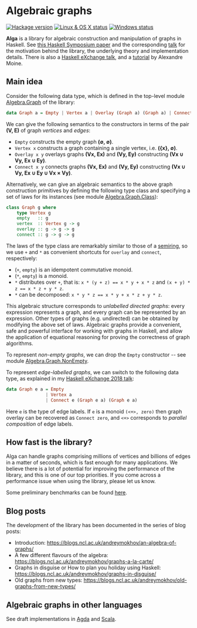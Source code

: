 # Algebraic graphs

[![Hackage version](https://img.shields.io/hackage/v/algebraic-graphs.svg?label=Hackage)](https://hackage.haskell.org/package/algebraic-graphs) [![Linux & OS X status](https://img.shields.io/travis/snowleopard/alga/master.svg?label=Linux%20%26%20OS%20X)](https://travis-ci.org/snowleopard/alga) [![Windows status](https://img.shields.io/appveyor/ci/snowleopard/alga/master.svg?label=Windows)](https://ci.appveyor.com/project/snowleopard/alga)

**Alga** is a library for algebraic construction and manipulation of graphs in Haskell. See
[this Haskell Symposium paper](https://github.com/snowleopard/alga-paper) and the
corresponding [talk](https://www.youtube.com/watch?v=EdQGLewU-8k) for the motivation
behind the library, the underlying theory and implementation details. There is also a
[Haskell eXchange talk](https://skillsmatter.com/skillscasts/10635-algebraic-graphs), 
and a [tutorial](https://nobrakal.github.io/alga-tutorial) by Alexandre Moine.

## Main idea

Consider the following data type, which is defined in the top-level module
[Algebra.Graph](http://hackage.haskell.org/package/algebraic-graphs/docs/Algebra-Graph.html)
of the library:

```haskell
data Graph a = Empty | Vertex a | Overlay (Graph a) (Graph a) | Connect (Graph a) (Graph a)
```

We can give the following semantics to the constructors in terms of the pair **(V, E)** of graph *vertices* and *edges*:

* `Empty` constructs the empty graph **(∅, ∅)**.
* `Vertex x` constructs a graph containing a single vertex, i.e. **({x}, ∅)**.
* `Overlay x y` overlays graphs **(Vx, Ex)** and **(Vy, Ey)** constructing **(Vx ∪ Vy, Ex ∪ Ey)**.
* `Connect x y` connects graphs **(Vx, Ex)** and **(Vy, Ey)** constructing **(Vx ∪ Vy, Ex ∪ Ey ∪ Vx × Vy)**.

Alternatively, we can give an algebraic semantics to the above graph construction primitives by defining the following
type class and specifying a set of laws for its instances (see module [Algebra.Graph.Class](http://hackage.haskell.org/package/algebraic-graphs/docs/Algebra-Graph-Class.html)):

```haskell
class Graph g where
    type Vertex g
    empty   :: g
    vertex  :: Vertex g -> g
    overlay :: g -> g -> g
    connect :: g -> g -> g
```

The laws of the type class are remarkably similar to those of a [semiring](https://en.wikipedia.org/wiki/Semiring),
so we use `+` and `*` as convenient shortcuts for `overlay` and `connect`, respectively:

* (`+`, `empty`) is an idempotent commutative monoid.
* (`*`, `empty`) is a monoid.
* `*` distributes over `+`, that is: `x * (y + z) == x * y + x * z` and `(x + y) * z == x * z + y * z`.
* `*` can be decomposed: `x * y * z == x * y + x * z + y * z`.

This algebraic structure corresponds to *unlabelled directed graphs*: every expression represents a graph, and every
graph can be represented by an expression. Other types of graphs (e.g. undirected) can be obtained by modifying the
above set of laws. Algebraic graphs provide a convenient, safe and powerful interface for working with graphs in Haskell,
and allow the application of equational reasoning for proving the correctness of graph algorithms.

To represent *non-empty graphs*, we can drop the `Empty` constructor -- see module
[Algebra.Graph.NonEmpty](http://hackage.haskell.org/package/algebraic-graphs/docs/Algebra-Graph-NonEmpty.html).

To represent *edge-labelled graphs*, we can switch to the following data type, as
explained in my [Haskell eXchange 2018 talk](https://skillsmatter.com/skillscasts/12361-labelled-algebraic-graphs):

```haskell
data Graph e a = Empty
               | Vertex a
               | Connect e (Graph e a) (Graph e a)
```

Here `e` is the type of edge labels. If `e` is a monoid `(<+>, zero)` then graph overlay can be recovered
as `Connect zero`, and `<+>` corresponds to *parallel composition* of edge labels.

## How fast is the library?

Alga can handle graphs comprising millions of vertices and billions of edges in a matter of seconds, which is fast
enough for many applications. We believe there is a lot of potential for improving the performance of the library, and
this is one of our top priorities. If you come across a performance issue when using the library, please let us know.

Some preliminary benchmarks can be found [here](https://github.com/haskell-perf/graphs).

## Blog posts

The development of the library has been documented in the series of blog posts:
* Introduction: https://blogs.ncl.ac.uk/andreymokhov/an-algebra-of-graphs/
* A few different flavours of the algebra: https://blogs.ncl.ac.uk/andreymokhov/graphs-a-la-carte/
* Graphs in disguise or How to plan you holiday using Haskell: https://blogs.ncl.ac.uk/andreymokhov/graphs-in-disguise/
* Old graphs from new types: https://blogs.ncl.ac.uk/andreymokhov/old-graphs-from-new-types/

## Algebraic graphs in other languages

See draft implementations in [Agda](http://github.com/algebraic-graphs/agda)
and [Scala](http://github.com/algebraic-graphs/scala).
